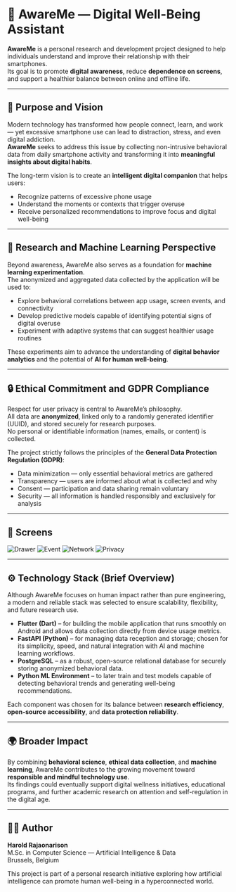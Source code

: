 # 📱 AwareMe — Digital Well-Being Assistant

**AwareMe** is a personal research and development project designed to help individuals understand and improve their relationship with their smartphones.  
Its goal is to promote **digital awareness**, reduce **dependence on screens**, and support a healthier balance between online and offline life.

---

## 🎯 Purpose and Vision

Modern technology has transformed how people connect, learn, and work — yet excessive smartphone use can lead to distraction, stress, and even digital addiction.  
**AwareMe** seeks to address this issue by collecting non-intrusive behavioral data from daily smartphone activity and transforming it into **meaningful insights about digital habits**.

The long-term vision is to create an **intelligent digital companion** that helps users:
- Recognize patterns of excessive phone usage  
- Understand the moments or contexts that trigger overuse  
- Receive personalized recommendations to improve focus and digital well-being  

---

## 🧠 Research and Machine Learning Perspective

Beyond awareness, AwareMe also serves as a foundation for **machine learning experimentation**.  
The anonymized and aggregated data collected by the application will be used to:
- Explore behavioral correlations between app usage, screen events, and connectivity  
- Develop predictive models capable of identifying potential signs of digital overuse  
- Experiment with adaptive systems that can suggest healthier usage routines  

These experiments aim to advance the understanding of **digital behavior analytics** and the potential of **AI for human well-being**.

---

## 🔒 Ethical Commitment and GDPR Compliance

Respect for user privacy is central to AwareMe’s philosophy.  
All data are **anonymized**, linked only to a randomly generated identifier (UUID), and stored securely for research purposes.  
No personal or identifiable information (names, emails, or content) is collected.  

The project strictly follows the principles of the **General Data Protection Regulation (GDPR)**:
- Data minimization — only essential behavioral metrics are gathered  
- Transparency — users are informed about what is collected and why  
- Consent — participation and data sharing remain voluntary  
- Security — all information is handled responsibly and exclusively for analysis  

---

## 📱 Screens

![Drawer](img/screen/drawer.jpg)
![Event](img/screen/event.jpg)
![Network](img/screen/network.jpg)
![Privacy](img/screen/privacy.jpg)

---

## ⚙️ Technology Stack (Brief Overview)

Although AwareMe focuses on human impact rather than pure engineering, a modern and reliable stack was selected to ensure scalability, flexibility, and future research use.

- **Flutter (Dart)** – for building the mobile application that runs smoothly on Android and allows data collection directly from device usage metrics.  
- **FastAPI (Python)** – for managing data reception and storage; chosen for its simplicity, speed, and natural integration with AI and machine learning workflows.  
- **PostgreSQL** – as a robust, open-source relational database for securely storing anonymized behavioral data.  
- **Python ML Environment** – to later train and test models capable of detecting behavioral trends and generating well-being recommendations.

Each component was chosen for its balance between **research efficiency**, **open-source accessibility**, and **data protection reliability**.

---

## 🌍 Broader Impact

By combining **behavioral science**, **ethical data collection**, and **machine learning**, AwareMe contributes to the growing movement toward **responsible and mindful technology use**.  
Its findings could eventually support digital wellness initiatives, educational programs, and further academic research on attention and self-regulation in the digital age.

---

## 👨‍💻 Author

**Harold Rajaonarison**  
M.Sc. in Computer Science — Artificial Intelligence & Data  
Brussels, Belgium  

This project is part of a personal research initiative exploring how artificial intelligence can promote human well-being in a hyperconnected world.
